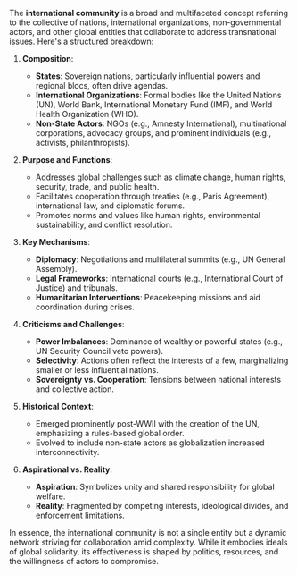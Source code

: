 The **international community** is a broad and multifaceted concept referring to the collective of nations, international organizations, non-governmental actors, and other global entities that collaborate to address transnational issues. Here's a structured breakdown:

1. **Composition**:  
   - **States**: Sovereign nations, particularly influential powers and regional blocs, often drive agendas.  
   - **International Organizations**: Formal bodies like the United Nations (UN), World Bank, International Monetary Fund (IMF), and World Health Organization (WHO).  
   - **Non-State Actors**: NGOs (e.g., Amnesty International), multinational corporations, advocacy groups, and prominent individuals (e.g., activists, philanthropists).  

2. **Purpose and Functions**:  
   - Addresses global challenges such as climate change, human rights, security, trade, and public health.  
   - Facilitates cooperation through treaties (e.g., Paris Agreement), international law, and diplomatic forums.  
   - Promotes norms and values like human rights, environmental sustainability, and conflict resolution.  

3. **Key Mechanisms**:  
   - **Diplomacy**: Negotiations and multilateral summits (e.g., UN General Assembly).  
   - **Legal Frameworks**: International courts (e.g., International Court of Justice) and tribunals.  
   - **Humanitarian Interventions**: Peacekeeping missions and aid coordination during crises.  

4. **Criticisms and Challenges**:  
   - **Power Imbalances**: Dominance of wealthy or powerful states (e.g., UN Security Council veto powers).  
   - **Selectivity**: Actions often reflect the interests of a few, marginalizing smaller or less influential nations.  
   - **Sovereignty vs. Cooperation**: Tensions between national interests and collective action.  

5. **Historical Context**:  
   - Emerged prominently post-WWII with the creation of the UN, emphasizing a rules-based global order.  
   - Evolved to include non-state actors as globalization increased interconnectivity.  

6. **Aspirational vs. Reality**:  
   - **Aspiration**: Symbolizes unity and shared responsibility for global welfare.  
   - **Reality**: Fragmented by competing interests, ideological divides, and enforcement limitations.  

In essence, the international community is not a single entity but a dynamic network striving for collaboration amid complexity. While it embodies ideals of global solidarity, its effectiveness is shaped by politics, resources, and the willingness of actors to compromise.
